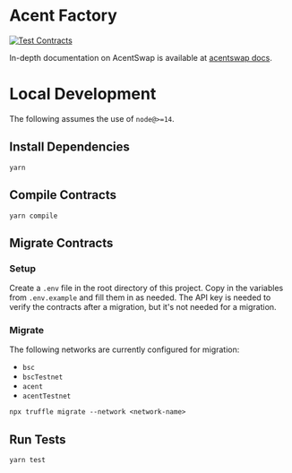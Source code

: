 # Acent Factory
[![Test Contracts](https://github.com/AcentSwapFinance/acentswap-swap-core/actions/workflows/test-contracts.yml/badge.svg)](https://github.com/AcentSwapFinance/acentswap-swap-core/actions/workflows/test-contracts.yml)

In-depth documentation on AcentSwap is available at [acentswap docs](https://acentswap.gitbook.io/acentswap-finance/).

# Local Development

The following assumes the use of `node@>=14`.

## Install Dependencies

`yarn`

## Compile Contracts

`yarn compile`

## Migrate Contracts

### Setup 
Create a `.env` file in the root directory of this project. Copy in the variables from `.env.example` and fill them in as needed. The API key is needed to verify the contracts after a migration, but it's not needed for a migration. 


### Migrate 
The following networks are currently configured for migration: 
- `bsc`
- `bscTestnet`
- `acent` 
- `acentTestnet`

`npx truffle migrate --network <network-name>`

## Run Tests


`yarn test`
